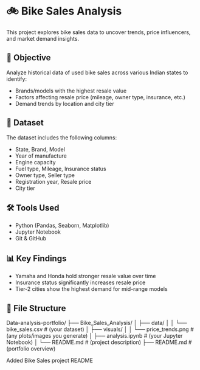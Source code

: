 # 🚲 Bike Sales Analysis

This project explores bike sales data to uncover trends, price influencers, and market demand insights.

## 📌 Objective

Analyze historical data of used bike sales across various Indian states to identify:

- Brands/models with the highest resale value
- Factors affecting resale price (mileage, owner type, insurance, etc.)
- Demand trends by location and city tier

## 📁 Dataset

The dataset includes the following columns:

- State, Brand, Model
- Year of manufacture
- Engine capacity
- Fuel type, Mileage, Insurance status
- Owner type, Seller type
- Registration year, Resale price
- City tier

## 🛠 Tools Used

- Python (Pandas, Seaborn, Matplotlib)
- Jupyter Notebook
- Git & GitHub

## 📊 Key Findings

- Yamaha and Honda hold stronger resale value over time
- Insurance status significantly increases resale price
- Tier-2 cities show the highest demand for mid-range models

## 📂 File Structure
Data-analysis-portfolio/
├── Bike_Sales_Analysis/
│   ├── data/
│   │   └── bike_sales.csv         # (your dataset)
│   ├── visuals/
│   │   └── price_trends.png       # (any plots/images you generate)
│   ├── analysis.ipynb             # (your Jupyter Notebook)
│   └── README.md                  # (project description)
├── README.md                      # (portfolio overview)

Added Bike Sales project README
